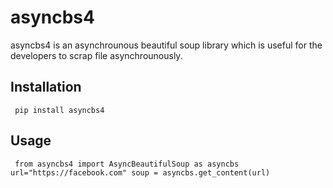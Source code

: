 # asyncbs4 
asyncbs4 is an asynchrounous beautiful soup library which is useful for the developers to scrap file asynchrounously.

## Installation

` pip install asyncbs4`



## Usage

` from asyncbs4 import AsyncBeautifulSoup as asyncbs
url="https://facebook.com"
soup = asyncbs.get_content(url)`
